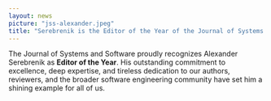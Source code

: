 ```yaml
---
layout: news
picture: "jss-alexander.jpeg"
title: "Serebrenik is the Editor of the Year of the Journal of Systems and Software"
---
```


The Journal of Systems and Software proudly recognizes Alexander Serebrenik as **Editor of the Year**. His outstanding commitment to excellence, deep expertise, and tireless dedication to our authors, reviewers, and the broader software engineering community have set him a shining example for all of us.